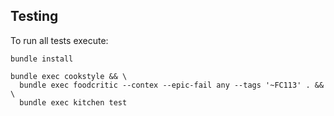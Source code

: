 ## Testing

To run all tests execute:

```shell
bundle install

bundle exec cookstyle && \
  bundle exec foodcritic --contex --epic-fail any --tags '~FC113' . && \
  bundle exec kitchen test
```
